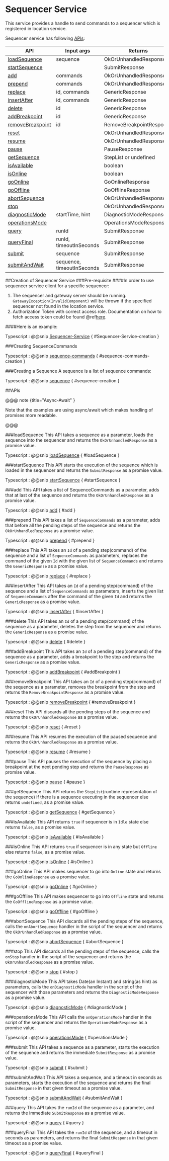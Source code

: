 # Sequencer Service
This service provides a handle to send commands to a sequencer which is registered in location service.

Sequencer service has following [APIs](#apis):

|        API                            |      Input args                |          Returns                |
| ------------------------------------- | -------------------------------|---------------------------------|
| [loadSequence](#loadsequence)         |   sequence                     |     OkOrUnhandledResponse       |
| [startSequence](#startsequence)       |                                |     SubmitResponse              |
| [add](#add)                           |   commands                     |     OkOrUnhandledResponse       |
| [prepend](#prepend)                   |   commands                     |     OkOrUnhandledResponse       |
| [replace](#replace)                   |   id, commands                 |     GenericResponse             |
| [insertAfter](#insertafter)           |   id, commands                 |     GenericResponse             |
| [delete](#delete)                     |   id                           |     GenericResponse             |
| [addBreakpoint](#addbreakpoint)       |   id                           |     GenericResponse             |
| [removeBreakpoint](#removebreakpoint) |   id                           |     RemoveBreakpointResponse    |
| [reset](#reset)                       |                                |     OkOrUnhandledResponse       |
| [resume](#resume)                     |                                |     OkOrUnhandledResponse       |
| [pause](#pause)                       |                                |     PauseResponse               |
| [getSequence](#getsequence)           |                                |     StepList or undefined       |
| [isAvailable](#isavailable)           |                                |     boolean                     |
| [isOnline](#isonline)                 |                                |     boolean                     |
| [goOnline](#goonline)                 |                                |     GoOnlineResponse            |
| [goOffline](#gooffline)               |                                |     GoOfflineResponse           |
| [abortSequence](#abortsequence)       |                                |     OkOrUnhandledResponse       |
| [stop](#stop)                         |                                |     OkOrUnhandledResponse       |
| [diagnosticMode](#diagnosticmode)     |   startTime, hint              |     DiagnosticModeResponse      |
| [operationsMode](#operationsmode)     |                                |     OperationsModeResponse      |
| [query](#query)                       |   runId                        |     SubmitResponse              |
| [queryFinal](#queryfinal)             |   runId, timeoutInSeconds      |     SubmitResponse              |
| [submit](#submit)                     |   sequence                     |     SubmitResponse              |
| [submitAndWait](#submitandwait)       |   sequence, timeoutInSeconds   |     SubmitResponse              |

##Creation of Sequencer Service
###Pre-requisite
####In order to use sequencer service client for a specific sequencer:

  1. The sequencer and gateway server should be running.
    `GatewayException(InvalidComponent)` will be thrown if the specified sequencer not found in the location service.
  2. Authorization Token with correct access role.
     Documentation on how to fetch access token could be found @ref[here](../../aas/csw-aas-js.md).

####Here is an example:

Typescript
: @@snip [Sequencer-Service](../../../../../example/src/documentation/sequencer/SequencerExamples.ts) { #Sequencer-Service-creation }

###Creating SequenceCommands

Typescript
: @@snip [sequence-commands](../../../../../example/src/documentation/sequencer/SequencerExamples.ts) { #sequence-commands-creation }

###Creating a Sequence
A sequence is a list of sequence commands:

Typescript
: @@snip [sequence](../../../../../example/src/documentation/sequencer/SequencerExamples.ts) { #sequence-creation }

##APIs

@@@ note {title="Async-Await" }

Note that the examples are using async/await which makes handling of promises more readable.

@@@

###loadSequence
This API takes a sequence as a parameter,
loads the sequence into the sequencer
and returns the `OkOrUnhandledResponse` as a promise value.

Typescript
: @@snip [loadSequence](../../../../../example/src/documentation/sequencer/SequencerExamples.ts) { #loadSequence }

###startSequence
This API starts the execution of the sequence which is loaded in the sequencer
and returns the `SubmitResponse` as a promise value.

Typescript
: @@snip [startSequence](../../../../../example/src/documentation/sequencer/SequencerExamples.ts) { #startSequence }

###add
This API takes a list of SequenceCommands as a parameter,
adds that at last of the sequence
and returns the `OkOrUnhandledResponse` as a promise value.

Typescript
: @@snip [add](../../../../../example/src/documentation/sequencer/SequencerExamples.ts) { #add }

###prepend
This API takes a list of `SequenceCommands` as a parameter,
adds that before all the pending steps of the sequence
and returns the `OkOrUnhandledResponse` as a promise value.

Typescript
: @@snip [prepend](../../../../../example/src/documentation/sequencer/SequencerExamples.ts) { #prepend }

###replace
This API takes an `Id` of a pending step(command) of the sequence and a list of `SequenceCommands` as parameters,
replaces the command of the given `Id` with the given list of `SequenceCommands` and returns
the `GenericResponse` as a promise value.

Typescript
: @@snip [replace](../../../../../example/src/documentation/sequencer/SequencerExamples.ts) { #replace }

###insertAfter
This API takes an `Id` of a pending step(command) of the sequence and a list of `SequenceCommands` as parameters,
inserts the given list of `SequenceCommands` after the command of the given `Id` and returns
the `GenericResponse` as a promise value.

Typescript
: @@snip [insertAfter](../../../../../example/src/documentation/sequencer/SequencerExamples.ts) { #insertAfter }

###delete
This API takes an `Id` of a pending step(command) of the sequence as a parameter,
deletes the step from the sequencer
and returns the `GenericResponse` as a promise value.

Typescript
: @@snip [delete](../../../../../example/src/documentation/sequencer/SequencerExamples.ts) { #delete }

###addBreakpoint
This API takes an `Id` of a pending step(command) of the sequence as a parameter,
adds a breakpoint to the step
and returns the `GenericResponse` as a promise value.

Typescript
: @@snip [addBreakpoint](../../../../../example/src/documentation/sequencer/SequencerExamples.ts) { #addBreakpoint }

###removeBreakpoint
This API takes an `Id` of a pending step(command) of the sequence as a parameter,
removes the breakpoint from the step
and returns the `RemoveBreakpointResponse` as a promise value.

Typescript
: @@snip [removeBreakpoint](../../../../../example/src/documentation/sequencer/SequencerExamples.ts) { #removeBreakpoint }

###reset
This API discards all the pending steps of the sequence and returns the `OkOrUnhandledResponse` as a promise value.

Typescript
: @@snip [reset](../../../../../example/src/documentation/sequencer/SequencerExamples.ts) { #reset }

###resume
This API resumes the execution of the paused sequence and returns the `OkOrUnhandledResponse` as a promise value.

Typescript
: @@snip [resume](../../../../../example/src/documentation/sequencer/SequencerExamples.ts) { #resume }

###pause
This API pauses the execution of the sequence by placing a breakpoint at the next pending step
and returns the `PauseResponse` as promise value.

Typescript
: @@snip [pause](../../../../../example/src/documentation/sequencer/SequencerExamples.ts) { #pause }

###getSequence
This API returns the `StepList`(runtime representation of the sequence)
if there is a sequence executing in the sequencer else returns `undefined`,
as a promise value.

Typescript
: @@snip [getSequence](../../../../../example/src/documentation/sequencer/SequencerExamples.ts) { #getSequence }

###isAvailable
This API returns `true` if sequencer is in `Idle` state else returns `false`, as a promise value.

Typescript
: @@snip [isAvailable](../../../../../example/src/documentation/sequencer/SequencerExamples.ts) { #isAvailable }

###isOnline
This API returns `true` if sequencer is in any state but `Offline` else returns `false`, as a promise value.

Typescript
: @@snip [isOnline](../../../../../example/src/documentation/sequencer/SequencerExamples.ts) { #isOnline }

###goOnline
This API makes sequencer to go into `Online` state and returns the `GoOnlineResponse` as a promise value.

Typescript
: @@snip [goOnline](../../../../../example/src/documentation/sequencer/SequencerExamples.ts) { #goOnline }

###goOffline
This API makes sequencer to go into `Offline` state and returns the `GoOfflineResponse` as a promise value.

Typescript
: @@snip [goOffline](../../../../../example/src/documentation/sequencer/SequencerExamples.ts) { #goOffline }

###abortSequence
This API discards all the pending steps of the sequence,
calls the `onAbortSequence` handler in the script of the sequencer
and returns the `OkOrUnhandledResponse` as a promise value.

Typescript
: @@snip [abortSequence](../../../../../example/src/documentation/sequencer/SequencerExamples.ts) { #abortSequence }

###stop
This API discards all the pending steps of the sequence,
calls the `onStop` handler in the script of the sequencer
and returns the `OkOrUnhandledResponse` as a promise value.

Typescript
: @@snip [stop](../../../../../example/src/documentation/sequencer/SequencerExamples.ts) { #stop }

###diagnosticMode
This API takes Date(an Instant) and string(as hint) as parameters,
calls the `onDiagnosticMode` handler in the script of the sequencer with those parameters
and returns the `DiagnosticModeResponse` as a promise value.

Typescript
: @@snip [diagnosticMode](../../../../../example/src/documentation/sequencer/SequencerExamples.ts) { #diagnosticMode }

###operationsMode
This API calls the `onOperationsMode` handler in the script of the sequencer
and returns the `OperationsModeResponse` as a promise value.

Typescript
: @@snip [operationsMode](../../../../../example/src/documentation/sequencer/SequencerExamples.ts) { #operationsMode }

###submit
This API takes a sequence as a parameter,
starts the execution of the sequence
and returns the immediate `SubmitResponse` as a promise value.

Typescript
: @@snip [submit](../../../../../example/src/documentation/sequencer/SequencerExamples.ts) { #submit }

###submitAndWait
This API takes a sequence, and a timeout in seconds as parameters,
starts the execution of the sequence
and returns the final `SubmitResponse` in that given timeout as a promise value.

Typescript
: @@snip [submitAndWait](../../../../../example/src/documentation/sequencer/SequencerExamples.ts) { #submitAndWait }

###query
This API takes the `runId` of the sequence as a parameter,
and returns the immediate `SubmitResponse` as a promise value.

Typescript
: @@snip [query](../../../../../example/src/documentation/sequencer/SequencerExamples.ts) { #query }

###queryFinal
This API takes the `runId` of the sequence, and a timeout in seconds as parameters,
and returns the final `SubmitResponse` in that given timeout as a promise value.

Typescript
: @@snip [queryFinal](../../../../../example/src/documentation/sequencer/SequencerExamples.ts) { #queryFinal }
